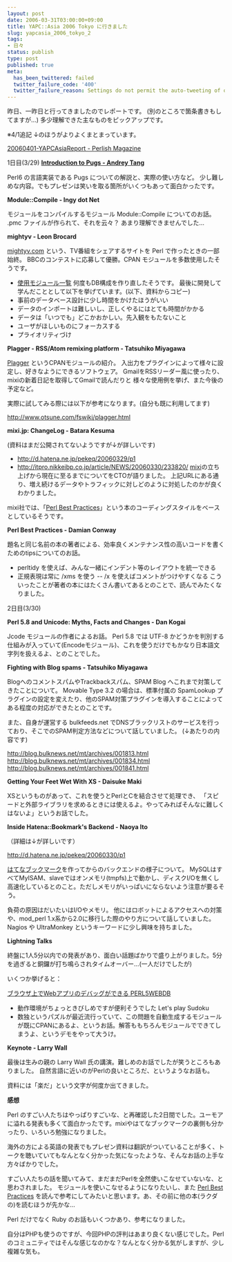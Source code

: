 ```yaml
---
layout: post
date: 2006-03-31T03:00:00+09:00
title: YAPC::Asia 2006 Tokyo に行きました
slug: yapcasia_2006_tokyo_2
tags:
- 日々
status: publish
type: post
published: true
meta:
  has_been_twittered: failed
  twitter_failure_code: '400'
  twitter_failure_reason: Settings do not permit the auto-tweeting of old posts
---
```

昨日、一昨日と行ってきましたのでレポートです。
(別のところで箇条書きもしてますが…)
多少理解できた主なものをピックアップです。

※4/1追記
↓のほうがよりよくまとまっています。

<a href="http://jp.rubyist.net/PerlMa/wiki.cgi?page=20060401%2DYAPCAsiaReport" title="20060401-YAPCAsiaReport - Perlish Magazine">20060401-YAPCAsiaReport - Perlish Magazine</a>

1日目(3/29)
<strong><a href="http://perlcabal.org/~autrijus/tokyo/pugs.xul">Introduction to Pugs - Andrey Tang</a></strong>

Perl6 の言語実装である Pugs についての解説と、実際の使い方など。
少し難しめな内容。でもプレゼンは笑いを取る箇所がいくつもあって面白かったです。

<strong>
Module::Compile - Ingy dot Net</strong>

モジュールをコンパイルするモジュール Module::Compile についてのお話。
.pmc ファイルが作られて、それを云々？
あまり理解できませんでした…

<strong>mightyv - Leon Brocard</strong>

<a href="http://www.mightyv.com/">mightyv.com</a> という、TV番組をシェアするサイトを Perl で作ったときの一部始終。
BBCのコンテストに応募して優勝。CPAN モジュールを多数使用したそうです。
- <a href="http://www.mightyv.com/about/">使用モジュール一覧</a>
何度もDB構成を作り直したそうです。
最後に開発して学んだこととして以下を挙げています。(以下、資料からコピー)
- 事前のデータベース設計に少し時間をかけたほうがいい
- データのインポートは難しいし、正しくやるにはとても時間がかかる
- データは「いつでも」どこかおかしい。先入観をもたないこと
- ユーザがほしいものにフォーカスする
- プライオリティづけ

<strong>Plagger - RSS/Atom remixing platform - Tatsuhiko Miyagawa</strong>

<a href="http://plagger.org/">Plagger</a> というCPANモジュールの紹介。
入出力をプラグインによって様々に設定し、好きなようにできるソフトウェア。
GmailをRSSリーダー風に使ったり、mixiの新着日記を取得してGmailで読んだりと
様々な使用例を挙げ、また今後の予定など。

実際に試してみる際には以下が参考になります。(自分も既に利用してます)

<a href="http://www.otsune.com/fswiki/plagger.html ">http://www.otsune.com/fswiki/plagger.html </a>

<strong>mixi.jp: ChangeLog - Batara Kesuma</strong>

(資料はまだ公開されてないようですが↓が詳しいです)
- <a href="http://d.hatena.ne.jp/pekeq/20060329/p1">http://d.hatena.ne.jp/pekeq/20060329/p1</a>
- <a href="http://itpro.nikkeibp.co.jp/article/NEWS/20060330/233820/">http://itpro.nikkeibp.co.jp/article/NEWS/20060330/233820/</a>
<a href="http://mixi.jp/">mixi</a>の立ち上げから現在に至るまでについてをCTOが語りました。
上記URLにある通り、増え続けるデータやトラフィックに対しどのように対処したのかが良くわかりました。

mixi社では、「<a href="http://www.amazon.co.jp/exec/obidos/ASIN/0596001738/masawo-22/ref=nosim/" name="amazletlink" target="_blank">Perl Best Practices</a>」という本のコーディングスタイルをベースとしているそうです。

<strong>Perl Best Practices - Damian Conway</strong>

題名と同じ名前の本の著者による、効率良くメンテナンス性の高いコードを書くためのtipsについてのお話。
- perltidy を使えば、みんな一緒にインデント等のレイアウトを統一できる
- 正規表現は常に /xms を使う
-- /x を使えばコメントがつけやすくなる
こういったことが著者の本にはたくさん書いてあるとのことで、読んでみたくなりました。

<!--more-->
2日目(3/30)

<strong>Perl 5.8 and Unicode: Myths, Facts and Changes - Dan Kogai</strong>

Jcode モジュールの作者によるお話。
Perl 5.8 では UTF-8 かどうかを判別する仕組みが入っていて(Encodeモジュール)、これを使うだけでもかなり日本語文字列を扱えるよ、とのことでした。

<strong>Fighting with Blog spams - Tatsuhiko Miyagawa</strong>

BlogへのコメントスパムやTrackbackスパム、SPAM Blog へこれまで対策してきたことについて。
Movable Type 3.2 の場合は、標準付属の SpamLookup プラグインの設定を変えたり、他のSPAM対策プラグインを導入することによってある程度の対応ができたとのことです。

また、自身が運営する bulkfeeds.net でDNSブラックリストのサービスを行っており、そこでのSPAM判定方法などについて話していました。
(↓あたりの内容です)

<a href="http://blog.bulknews.net/mt/archives/001813.html">http://blog.bulknews.net/mt/archives/001813.html</a>
<a href="http://blog.bulknews.net/mt/archives/001834.html">http://blog.bulknews.net/mt/archives/001834.html</a>
<a href="http://blog.bulknews.net/mt/archives/001841.html">http://blog.bulknews.net/mt/archives/001841.html</a>

<strong>Getting Your Feet Wet With XS - Daisuke Maki</strong>

XSというものがあって、これを使うとPerlとCを結合させて処理でき、 「スピードと外部ライブラリを求めるときには使えるよ。やってみればそんなに難しくはないよ」というお話でした。

<strong>Inside Hatena::Bookmark's Backend - Naoya Ito</strong>

（詳細は↓が詳しいです）

<a href="http://d.hatena.ne.jp/pekeq/20060330/p1">http://d.hatena.ne.jp/pekeq/20060330/p1</a>

<a href="http://b.hatena.ne.jp/">はてなブックマーク</a>を作ってからのバックエンドの様子について。
MySQLはすべてMyISAM、slaveではオンメモリ(tmpfs)上で動かし、ディスクI/Oを無くし高速化しているとのこと。ただしメモリがいっぱいにならないよう注意が要るそう。

負荷の原因はだいたいはI/Oやメモリ。
他にはロボットによるアクセスへの対策や、mod_perl 1.x系から2.0に移行した際のやり方について話していました。
Nagios や UltraMonkey というキーワードに少し興味を持ちました。

<strong>Lightning Talks</strong>

終盤に1人5分以内での発表があり、面白い話題ばかりで盛り上がりました。5分を過ぎると銅鑼が打ち鳴らされタイムオーバー…(一人だけでしたが)

いくつか挙げると：

<a href="http://labs.cybozu.co.jp/blog/kazuho/archives/perl/PERL5WEBDB.ppt">ブラウザ上でWebアプリのデバッグができる PERL5WEBDB </a>
- 動作環境がちょっときびしめですが便利そうでした
Let's play Sudoku
- 数独というパズルが最近流行っていて、この問題を自動生成するモジュールが既にCPANにあるよ、というお話。解答ももちろんモジュールでできてしまうよ、というデモをやって大うけ。

<strong>Keynote - Larry Wall</strong>

最後は生みの親の Larry Wall 氏の講演。難しめのお話でしたが笑うところもありました。
自然言語に近いのがPerlの良いところだ、というようなお話も。

資料には「楽だ」という文字が何度か出てきました。

<strong>感想</strong>

Perl のすごい人たちはやっぱりすごいな、と再確認した2日間でした。ユーモアに溢れる発表も多くて面白かったです。mixiやはてなブックマークの裏側も分かったり、いろいろ勉強になりました。

海外の方による英語の発表でもプレゼン資料は翻訳がついていることが多く、トークを聴いていてもなんとなく分かった気になったような、そんなお話の上手な方々ばかりでした。

すごい人たちの話を聞いてみて、まだまだPerlを全然使いこなせていないな、と思わされました。
モジュールを使いこなせるようになりたいし、また
<a href="http://www.amazon.co.jp/exec/obidos/ASIN/0596001738/masawo-22/ref=nosim/" name="amazletlink" target="_blank">Perl Best Practices</a>
を読んで参考にしてみたいと思います。あ、その前に他の本(ラクダの)を読むほうが先かな…

Perl だけでなく Ruby のお話もいくつかあり、参考になりました。

自分はPHPも使うのですが、今回PHPの評判はあまり良くない感じでした。Perlのコミュニティではそんな感じなのかな？なんとなく分かる気がしますが、少し複雑な気も。
